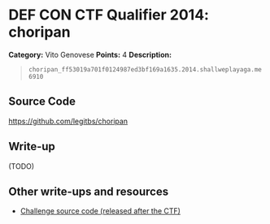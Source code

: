 # DEF CON CTF Qualifier 2014: choripan

**Category:** Vito Genovese
**Points:** 4
**Description:**

> `choripan_ff53019a701f0124987ed3bf169a1635.2014.shallweplayaga.me 6910`

## Source Code

https://github.com/legitbs/choripan

## Write-up

(TODO)

## Other write-ups and resources

* [Challenge source code (released after the CTF)](https://github.com/legitbs/choripan)
